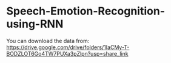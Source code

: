 # Speech-Emotion-Recognition-using-RNN
You can download the data from: https://drive.google.com/drive/folders/1IaCMy-T-BODZLOT6Go4TW7PUXa3pZlpn?usp=share_link
